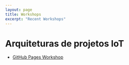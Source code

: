 ```yaml
---
layout: page
title: Workshops
excerpt: "Recent Workshops"
---
```


# Arquiteturas de projetos IoT

- [GitHub Pages Workshop](https://profclaudiopereira.github.io/ArquiteturasdeProjetosIoT/)
